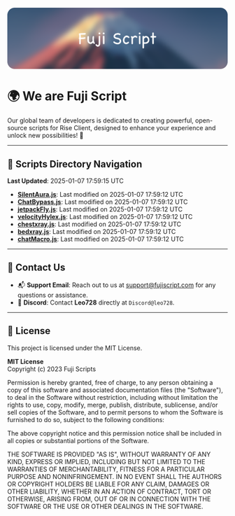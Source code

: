 ![Banner](.github/b.webp)

# 🌍 **We are Fuji Script**

Our global team of developers is dedicated to creating powerful, open-source scripts for Rise Client, designed to enhance your experience and unlock new possibilities! 🌟

---
<!-- SCRIPTS_NAVIGATION_START -->
## 📂 **Scripts Directory Navigation**

**Last Updated**: 2025-01-07 17:59:15 UTC

- **[SilentAura.js](scripts/SilentAura.js)**: Last modified on 2025-01-07 17:59:12 UTC
- **[ChatBypass.js](scripts/ChatBypass.js)**: Last modified on 2025-01-07 17:59:12 UTC
- **[jetpackFly.js](scripts/jetpackFly.js)**: Last modified on 2025-01-07 17:59:12 UTC
- **[velocityHylex.js](scripts/velocityHylex.js)**: Last modified on 2025-01-07 17:59:12 UTC
- **[chestxray.js](scripts/chestxray.js)**: Last modified on 2025-01-07 17:59:12 UTC
- **[bedxray.js](scripts/bedxray.js)**: Last modified on 2025-01-07 17:59:12 UTC
- **[chatMacro.js](scripts/chatMacro.js)**: Last modified on 2025-01-07 17:59:12 UTC

<!-- SCRIPTS_NAVIGATION_END -->

---

## 💬 **Contact Us**  
- 📬 **Support Email**: Reach out to us at [support@fujiscript.com](mailto:support@fujiscript.com) for any questions or assistance.  
- 💬 **Discord**: Contact **Leo728** directly at `Discord@leo728`.

---

## 📜 **License**

This project is licensed under the MIT License.  

**MIT License**  
Copyright (c) 2023 Fuji Scripts  

Permission is hereby granted, free of charge, to any person obtaining a copy of this software and associated documentation files (the "Software"), to deal in the Software without restriction, including without limitation the rights to use, copy, modify, merge, publish, distribute, sublicense, and/or sell copies of the Software, and to permit persons to whom the Software is furnished to do so, subject to the following conditions:  

The above copyright notice and this permission notice shall be included in all copies or substantial portions of the Software.  

THE SOFTWARE IS PROVIDED "AS IS", WITHOUT WARRANTY OF ANY KIND, EXPRESS OR IMPLIED, INCLUDING BUT NOT LIMITED TO THE WARRANTIES OF MERCHANTABILITY, FITNESS FOR A PARTICULAR PURPOSE AND NONINFRINGEMENT. IN NO EVENT SHALL THE AUTHORS OR COPYRIGHT HOLDERS BE LIABLE FOR ANY CLAIM, DAMAGES OR OTHER LIABILITY, WHETHER IN AN ACTION OF CONTRACT, TORT OR OTHERWISE, ARISING FROM, OUT OF OR IN CONNECTION WITH THE SOFTWARE OR THE USE OR OTHER DEALINGS IN THE SOFTWARE.  
